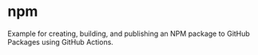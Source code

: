 # npm
Example for creating, building, and publishing an NPM package to GitHub Packages using GitHub Actions.
